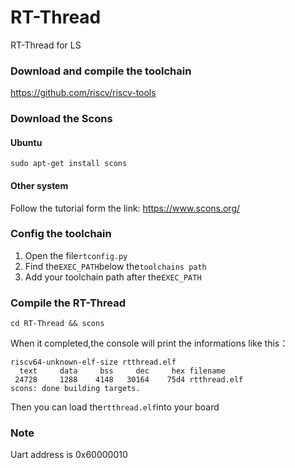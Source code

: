 # RT-Thread #
RT-Thread for LS


### Download and compile the toolchain
https://github.com/riscv/riscv-tools


### Download the Scons
#### Ubuntu

    sudo apt-get install scons


#### Other system
Follow the tutorial form the link: https://www.scons.org/

### Config the toolchain
1. Open the file```rtconfig.py```
2. Find the```EXEC_PATH```below the```toolchains path```
3. Add your toolchain path after the```EXEC_PATH```

### Compile the RT-Thread

    cd RT-Thread && scons
    
When it completed,the console will print the informations like this：

    riscv64-unknown-elf-size rtthread.elf
      text	   data	    bss	    dec	    hex	filename
     24728	   1288	   4148	  30164	   75d4	rtthread.elf
    scons: done building targets.

Then you can load the```rtthread.elf```into your board

### Note 
Uart address is 0x60000010
